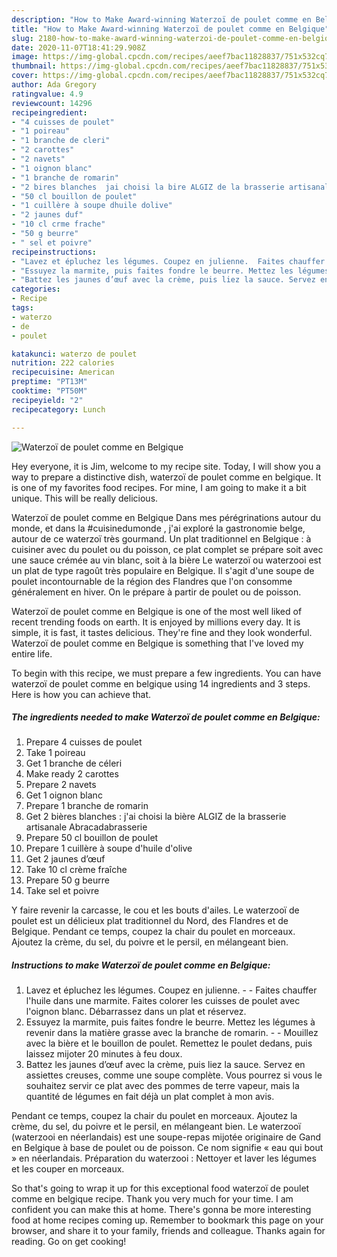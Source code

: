 ```yaml
---
description: "How to Make Award-winning Waterzoï de poulet comme en Belgique"
title: "How to Make Award-winning Waterzoï de poulet comme en Belgique"
slug: 2180-how-to-make-award-winning-waterzoi-de-poulet-comme-en-belgique
date: 2020-11-07T18:41:29.908Z
image: https://img-global.cpcdn.com/recipes/aeef7bac11828837/751x532cq70/waterzoi-de-poulet-comme-en-belgique-photo-principale-de-la-recette.jpg
thumbnail: https://img-global.cpcdn.com/recipes/aeef7bac11828837/751x532cq70/waterzoi-de-poulet-comme-en-belgique-photo-principale-de-la-recette.jpg
cover: https://img-global.cpcdn.com/recipes/aeef7bac11828837/751x532cq70/waterzoi-de-poulet-comme-en-belgique-photo-principale-de-la-recette.jpg
author: Ada Gregory
ratingvalue: 4.9
reviewcount: 14296
recipeingredient:
- "4 cuisses de poulet"
- "1 poireau"
- "1 branche de cleri"
- "2 carottes"
- "2 navets"
- "1 oignon blanc"
- "1 branche de romarin"
- "2 bires blanches  jai choisi la bire ALGIZ de la brasserie artisanale Abracadabrasserie"
- "50 cl bouillon de poulet"
- "1 cuillère à soupe dhuile dolive"
- "2 jaunes duf"
- "10 cl crme frache"
- "50 g beurre"
- " sel et poivre"
recipeinstructions:
- "Lavez et épluchez les légumes. Coupez en julienne.  Faites chauffer l&#39;huile dans une marmite. Faites colorer les cuisses de poulet avec l&#39;oignon blanc. Débarrassez dans un plat et réservez."
- "Essuyez la marmite, puis faites fondre le beurre. Mettez les légumes à revenir dans la matière grasse avec la branche de romarin.  Mouillez avec la bière et le bouillon de poulet. Remettez le poulet dedans, puis laissez mijoter 20 minutes à feu doux."
- "Battez les jaunes d’œuf avec la crème, puis liez la sauce. Servez en assiettes creuses, comme une soupe complète. Vous pourrez si vous le souhaitez servir ce plat avec des pommes de terre vapeur, mais la quantité de légumes en fait déjà un plat complet à mon avis."
categories:
- Recipe
tags:
- waterzo
- de
- poulet

katakunci: waterzo de poulet 
nutrition: 222 calories
recipecuisine: American
preptime: "PT13M"
cooktime: "PT50M"
recipeyield: "2"
recipecategory: Lunch

---
```



![Waterzoï de poulet comme en Belgique](https://img-global.cpcdn.com/recipes/aeef7bac11828837/751x532cq70/waterzoi-de-poulet-comme-en-belgique-photo-principale-de-la-recette.jpg)

Hey everyone, it is Jim, welcome to my recipe site. Today, I will show you a way to prepare a distinctive dish, waterzoï de poulet comme en belgique. It is one of my favorites food recipes. For mine, I am going to make it a bit unique. This will be really delicious.

Waterzoï de poulet comme en Belgique Dans mes pérégrinations autour du monde, et dans la #cuisinedumonde , j&#39;ai exploré la gastronomie belge, autour de ce waterzoï très gourmand. Un plat traditionnel en Belgique : à cuisiner avec du poulet ou du poisson, ce plat complet se prépare soit avec une sauce crémée au vin blanc, soit à la bière Le waterzoï ou waterzooi est un plat de type ragoût très populaire en Belgique. Il s&#39;agit d&#39;une soupe de poulet incontournable de la région des Flandres que l&#39;on consomme généralement en hiver. On le prépare à partir de poulet ou de poisson.

Waterzoï de poulet comme en Belgique is one of the most well liked of recent trending foods on earth. It is enjoyed by millions every day. It is simple, it is fast, it tastes delicious. They're fine and they look wonderful. Waterzoï de poulet comme en Belgique is something that I've loved my entire life.


To begin with this recipe, we must prepare a few ingredients. You can have waterzoï de poulet comme en belgique using 14 ingredients and 3 steps. Here is how you can achieve that.

<!--inarticleads1-->

##### The ingredients needed to make Waterzoï de poulet comme en Belgique:

1. Prepare 4 cuisses de poulet
1. Take 1 poireau
1. Get 1 branche de céleri
1. Make ready 2 carottes
1. Prepare 2 navets
1. Get 1 oignon blanc
1. Prepare 1 branche de romarin
1. Get 2 bières blanches : j&#39;ai choisi la bière ALGIZ de la brasserie artisanale Abracadabrasserie
1. Prepare 50 cl bouillon de poulet
1. Prepare 1 cuillère à soupe d&#39;huile d&#39;olive
1. Get 2 jaunes d’œuf
1. Take 10 cl crème fraîche
1. Prepare 50 g beurre
1. Take  sel et poivre


Y faire revenir la carcasse, le cou et les bouts d&#39;ailes. Le waterzooï de poulet est un délicieux plat traditionnel du Nord, des Flandres et de Belgique. Pendant ce temps, coupez la chair du poulet en morceaux. Ajoutez la crème, du sel, du poivre et le persil, en mélangeant bien. 

<!--inarticleads2-->

##### Instructions to make Waterzoï de poulet comme en Belgique:

1. Lavez et épluchez les légumes. Coupez en julienne. -  - Faites chauffer l&#39;huile dans une marmite. Faites colorer les cuisses de poulet avec l&#39;oignon blanc. Débarrassez dans un plat et réservez.
1. Essuyez la marmite, puis faites fondre le beurre. Mettez les légumes à revenir dans la matière grasse avec la branche de romarin. -  - Mouillez avec la bière et le bouillon de poulet. Remettez le poulet dedans, puis laissez mijoter 20 minutes à feu doux.
1. Battez les jaunes d’œuf avec la crème, puis liez la sauce. Servez en assiettes creuses, comme une soupe complète. Vous pourrez si vous le souhaitez servir ce plat avec des pommes de terre vapeur, mais la quantité de légumes en fait déjà un plat complet à mon avis.


Pendant ce temps, coupez la chair du poulet en morceaux. Ajoutez la crème, du sel, du poivre et le persil, en mélangeant bien. Le waterzooï (waterzooi en néerlandais) est une soupe-repas mijotée originaire de Gand en Belgique à base de poulet ou de poisson. Ce nom signifie « eau qui bout » en néerlandais. Préparation du waterzooi : Nettoyer et laver les légumes et les couper en morceaux. 

So that's going to wrap it up for this exceptional food waterzoï de poulet comme en belgique recipe. Thank you very much for your time. I am confident you can make this at home. There's gonna be more interesting food at home recipes coming up. Remember to bookmark this page on your browser, and share it to your family, friends and colleague. Thanks again for reading. Go on get cooking!
